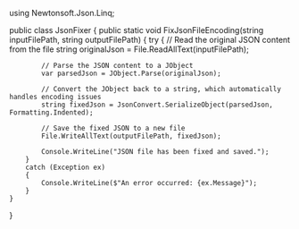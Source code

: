 using Newtonsoft.Json.Linq;

public class JsonFixer
{
    public static void FixJsonFileEncoding(string inputFilePath, string outputFilePath)
    {
        try
        {
            // Read the original JSON content from the file
            string originalJson = File.ReadAllText(inputFilePath);

            // Parse the JSON content to a JObject
            var parsedJson = JObject.Parse(originalJson);

            // Convert the JObject back to a string, which automatically handles encoding issues
            string fixedJson = JsonConvert.SerializeObject(parsedJson, Formatting.Indented);

            // Save the fixed JSON to a new file
            File.WriteAllText(outputFilePath, fixedJson);

            Console.WriteLine("JSON file has been fixed and saved.");
        }
        catch (Exception ex)
        {
            Console.WriteLine($"An error occurred: {ex.Message}");
        }
    }
}
